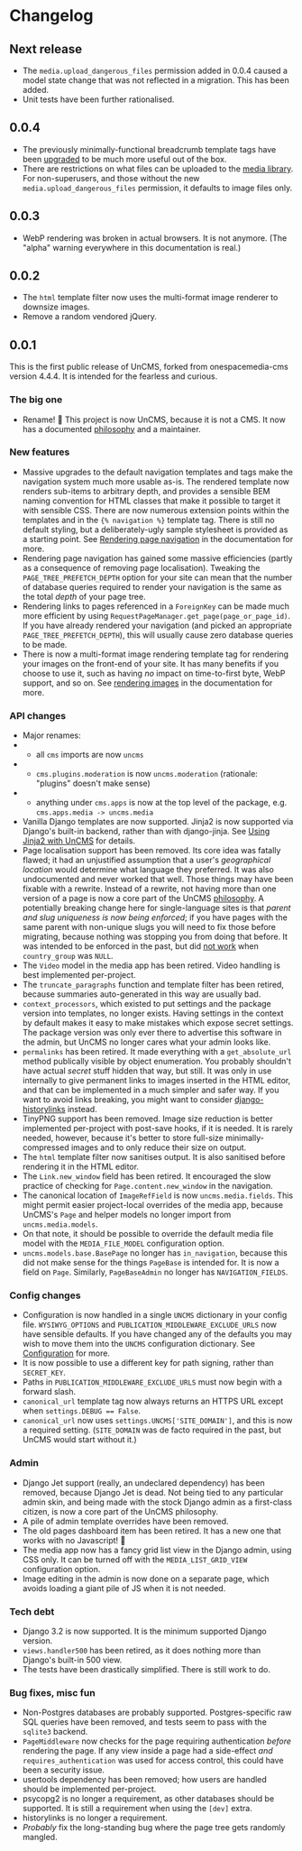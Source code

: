 # Changelog

## Next release

* The `media.upload_dangerous_files` permission added in 0.0.4 caused a model state change that was not reflected in a migration. This has been added.
* Unit tests have been further rationalised.

## 0.0.4

* The previously minimally-functional breadcrumb template tags have been [upgraded](rendering-breadcrumbs.md) to be much more useful out of the box.
* There are restrictions on what files can be uploaded to the [media library](media-app.md). For non-superusers, and those without the new `media.upload_dangerous_files` permission, it defaults to image files only.

## 0.0.3

* WebP rendering was broken in actual browsers. It is not anymore. (The "alpha" warning everywhere in this documentation is real.)

## 0.0.2

* The `html` template filter now uses the multi-format image renderer to downsize images.
* Remove a random vendored jQuery.

## 0.0.1

This is the first public release of UnCMS, forked from onespacemedia-cms version 4.4.4.
It is intended for the fearless and curious.

### The big one

* Rename! 🥳 This project is now UnCMS, because it is not a CMS. It now has a documented [philosophy](philosophy.md) and a maintainer.

### New features

* Massive upgrades to the default navigation templates and tags make the navigation system much more usable as-is. The rendered template now renders sub-items to arbitrary depth, and provides a sensible BEM naming convention for HTML classes that make it possible to target it with sensible CSS. There are now numerous extension points within the templates and in the `{% navigation %}` template tag. There is still no default styling, but a deliberately-ugly sample stylesheet is provided as a starting point. See [Rendering page navigation](rendering-navigation.md) in the documentation for more.
* Rendering page navigation has gained some massive efficiencies (partly as a consequence of removing page localisation). Tweaking the `PAGE_TREE_PREFETCH_DEPTH` option for your site can mean that the number of database queries required to render your navigation is the same as the total _depth_ of your page tree.
* Rendering links to pages referenced in a `ForeignKey` can be made much more efficient by using `RequestPageManager.get_page(page_or_page_id)`. If you have already rendered your navigation (and picked an appropriate `PAGE_TREE_PREFETCH_DEPTH`), this will usually cause zero database queries to be made.
* There is now a multi-format image rendering template tag for rendering your images on the front-end of your site. It has many benefits if you choose to use it, such as having _no_ impact on time-to-first byte, WebP support, and so on. See [rendering images](rendering-images.md) in the documentation for more.

### API changes

* Major renames:
* * all `cms` imports are now `uncms`
* * `cms.plugins.moderation` is now `uncms.moderation` (rationale: "plugins" doesn't make sense)
* * anything under `cms.apps` is now at the top level of the package, e.g. `cms.apps.media -> uncms.media`
* Vanilla Django templates are now supported. Jinja2 is now supported via Django's built-in backend, rather than with django-jinja. See [Using Jinja2 with UnCMS](using-jinja2.md) for details.
* Page localisation support has been removed. Its core idea was fatally flawed; it had an unjustified assumption that a user's _geographical location_ would determine what language they preferred. It was also undocumented and never worked that well. Those things may have been fixable with a rewrite. Instead of a rewrite, not having more than one version of a page is now a core part of the UnCMS [philosophy](philosophy.md). A potentially breaking change here for single-language sites is that _parent and slug uniqueness is now being enforced_; if you have pages with the same parent with non-unique slugs you will need to fix those before migrating, because nothing was stopping you from doing that before. It was intended to be enforced in the past, but did [not work](https://github.com/onespacemedia/cms/issues/180#issuecomment-537069865) when `country_group` was `NULL`.
* The `Video` model in the media app has been retired. Video handling is best implemented per-project.
* The `truncate_paragraphs` function and template filter has been retired, because summaries auto-generated in this way are usually bad.
* `context_processors`, which existed to put settings and the package version into templates, no longer exists. Having settings in the context by default makes it easy to make mistakes which expose secret settings. The package version was only ever there to advertise this software in the admin, but UnCMS no longer cares what your admin looks like.
* `permalinks` has been retired. It made everything with a `get_absolute_url` method publically visible by object enumeration. You probably shouldn't have actual _secret_ stuff hidden that way, but still. It was only in use internally to give permanent links to images inserted in the HTML editor, and that can be implemented in a much simpler and safer way. If you want to avoid links breaking, you might want to consider [django-historylinks](https://github.com/etianen/django-historylinks) instead.
* TinyPNG support has been removed. Image size reduction is better implemented per-project with post-save hooks, if it is needed. It is rarely needed, however, because it's better to store full-size minimally-compressed images and to only reduce their size on output.
* The `html` template filter now sanitises output. It is also sanitised before rendering it in the HTML editor.
* The `Link.new_window` field has been retired. It encouraged the slow practice of checking for `Page.content.new_window` in the navigation.
* The canonical location of `ImageRefField` is now `uncms.media.fields`. This might permit easier project-local overrides of the media app, because UnCMS's `Page` and helper models no longer import from `uncms.media.models`.
* On that note, it should be possible to override the default media file model with the `MEDIA_FILE_MODEL` configuration option.
* `uncms.models.base.BasePage` no longer has `in_navigation`, because this did not make sense for the things `PageBase` is intended for. It is now a field on `Page`. Similarly, `PageBaseAdmin` no longer has `NAVIGATION_FIELDS`.

### Config changes

* Configuration is now handled in a single `UNCMS` dictionary in your config file. `WYSIWYG_OPTIONS` and `PUBLICATION_MIDDLEWARE_EXCLUDE_URLS` now have sensible defaults. If you have changed any of the defaults you may wish to move them into the `UNCMS` configuration dictionary. See [Configuration](configuration.md) for more.
* It is now possible to use a different key for path signing, rather than `SECRET_KEY`.
* Paths in `PUBLICATION_MIDDLEWARE_EXCLUDE_URLS` must now begin with a forward slash.
* `canonical_url` template tag now always returns an HTTPS URL except when `settings.DEBUG == False`.
* `canonical_url` now uses `settings.UNCMS['SITE_DOMAIN']`, and this is now a required setting. (`SITE_DOMAIN` was de facto required in the past, but UnCMS would start without it.)

### Admin

* Django Jet support (really, an undeclared dependency) has been removed, because Django Jet is dead. Not being tied to any particular admin skin, and being made with the stock Django admin as a first-class citizen, is now a core part of the UnCMS philosophy.
* A pile of admin template overrides have been removed.
* The old pages dashboard item has been retired. It has a new one that works with no Javascript! 🎉
* The media app now has a fancy grid list view in the Django admin, using CSS only. It can be turned off with the `MEDIA_LIST_GRID_VIEW` configuration option.
* Image editing in the admin is now done on a separate page, which avoids loading a giant pile of JS when it is not needed.

### Tech debt

* Django 3.2 is now supported. It is the minimum supported Django version.
* `views.handler500` has been retired, as it does nothing more than Django's built-in 500 view.
* The tests have been drastically simplified. There is still work to do.

### Bug fixes, misc fun

* Non-Postgres databases are probably supported. Postgres-specific raw SQL queries have been removed, and tests seem to pass with the `sqlite3` backend.
* `PageMiddleware` now checks for the page requiring authentication _before_ rendering the page. If any view inside a page had a side-effect _and_ `requires_authentication` was used for access control, this could have been a security issue.
* usertools dependency has been removed; how users are handled should be implemented per-project.
* psycopg2 is no longer a requirement, as other databases should be supported. It is still a requirement when using the `[dev]` extra.
* historylinks is no longer a requirement.
* _Probably_ fix the long-standing bug where the page tree gets randomly mangled.
